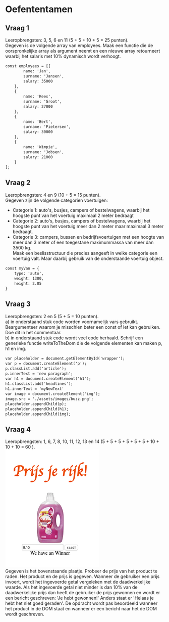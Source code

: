 # Oefententamen

## Vraag 1

Leeropbrengsten: 3, 5, 6 en 11 (5 + 5 + 10 + 5 = 25 punten).  
Gegeven is de volgende array van employees. Maak een functie die de oorspronkelijke array als argument neemt en een nieuwe array retourneert waarbij het salaris met 10% dynamisch wordt verhoogt.


```
const employees = [{
        name: 'Jan',
        surname: 'Jansen',
        salary: 35000
    },
    {
        name: 'Kees',
        surname: 'Groot',
        salary: 27000
    },
    {
        name: 'Bert',
        surname: 'Pietersen',
        salary: 30000
    },
    {
        name: 'Wimpie',
        surname: 'Jobsen',
        salary: 21000
    }
];
```

## Vraag 2

Leeropbrengsten: 4 en 9 (10 + 5 = 15 punten).  
Gegeven zijn de volgende categorien voertuigen:
- Categorie 1: auto's, busjes, campers of bestelwagens, waarbij het hoogste punt van het voertuig maximaal 2 meter bedraagt
- Categorie 2: auto's, busjes, campers of bestelwagens, waarbij het hoogste punt van het voertuig meer dan 2 meter maar maximaal 3 meter bedraagt.
- Categorie 3: campers, bussen en bedrijfsvoertuigen met een hoogte van meer dan 3 meter of een toegestane maximummassa van meer dan 3500 kg.  
Maak een beslisstructuur die precies aangeeft in welke categorie een voertuig valt. Maar daarbij gebruik van de onderstaande voertuig object.  

```
const myVan = {
    type: 'auto',
    weight: 1300,
    height: 2.05
}
```

## Vraag 3

Leeropbrengsten: 2 en 5 (5 + 5 = 10 punten).  
a) in onderstaand stuk code worden voornamelijk vars gebruikt. Beargumenteer waarom je misschien beter een const of let kan gebruiken. Doe dit in het commentaar.  
b) in onderstaand stuk code wordt veel code herhaald. Schrijf een generieke functie writeToTheDom die de volgende elementen kan maken p, h1 en img.

```
var placeholder = document.getElementById('wrapper');
var p = document.createElement('p');
p.classList.add('article');
p.innerText = 'new paragraph';
var h1 = document.createElement('h1');
h1.classList.add('headlines');
h1.innerText = 'myNewText'
var image = document.createElement('img');
image.src = './assets/images/buzz.png';
placeholder.appendChild(p);
placeholder.appendChild(h1);
placeholder.appendChild(img);
```

## Vraag 4

Leeropbrengsten: 1, 6, 7, 8, 10, 11, 12, 13 en 14 (5 + 5 + 5 + 5 + 5 + 5 + 10 + 10 + 10 = 60 ).  
![learn binary](prijs-je-rijk.png)  
Gegeven is het bovenstaande plaatje. Probeer de prijs van het product te raden. Het product en de prijs is gegeven. Wanneer de gebruiker een prijs invoert, wordt het ingevoerde getal vergeleken met de daadwerkelijke waarde. Als het ingevoerde getal niet minder is dan 10% van de daadwerkelijke prijs dan heeft de gebruiker de prijs gewonnen en wordt er een bericht geschreven: 'Je hebt gewonnen!' Anders staat er 'Helaas je hebt het niet goed geraden'. De opdracht wordt pas beoordeeld wanneer het product in de DOM staat en wanneer er een bericht naar het de DOM wordt geschreven.
